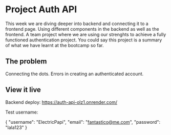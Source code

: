 # Project Auth API

This week we are diving deeper into backend and connecting it to a frontend page. Using different components in the backend as well as the frontend. A team project where we are using our strenghts to achieve a fully functioned authentication project. You could say this project is a summary of what we have learnt at the bootcamp so far.

## The problem

Connecting the dots. Errors in creating an authenticated account.

## View it live

Backend deploy:
https://auth-api-olz1.onrender.com/

Test username:

{
"username": "ElectricPapi",
"email": "fantastico@me.com",
"password": "lala123"
}
